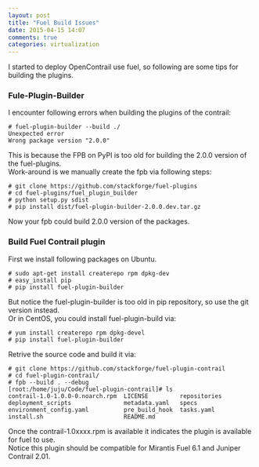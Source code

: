 ```yaml
---
layout: post
title: "Fuel Build Issues"
date: 2015-04-15 14:07
comments: true
categories: virtualization
---
```

I started to deploy OpenContrail use fuel, so following are some tips for building the plugins.     
### Fule-Plugin-Builder
I encounter following errors when building the plugins of the contrail:    

```
# fuel-plugin-builder --build ./
Unexpected error
Wrong package version "2.0.0"

```
This is because the FPB on PyPI is too old for building the 2.0.0 version of the fuel-plugins.    
Work-around is we manually create the fpb via following steps:    

```
# git clone https://github.com/stackforge/fuel-plugins
# cd fuel-plugins/fuel_plugin_builder
# python setup.py sdist
# pip install dist/fuel-plugin-builder-2.0.0.dev.tar.gz

```
Now your fpb could build 2.0.0 version of the packages.      
### Build Fuel Contrail plugin
First we install following packages on Ubuntu.    

```
# sudo apt-get install createrepo rpm dpkg-dev
# easy_install pip
# pip install fuel-plugin-builder

```
But notice the fuel-plugin-builder is too old in pip repository, so use the git version instead.     
Or in CentOS, you could install fuel-plugin-build via:    

```
# yum install createrepo rpm dpkg-devel
# pip install fuel-plugin-builder

```
Retrive the source code and build it via:    

```
# git clone https://github.com/stackforge/fuel-plugin-contrail
# cd fuel-plugin-contrail/
# fpb --build . --debug
[root:/home/juju/Code/fuel-plugin-contrail]# ls
contrail-1.0-1.0.0-0.noarch.rpm  LICENSE         repositories
deployment_scripts               metadata.yaml   specs
environment_config.yaml          pre_build_hook  tasks.yaml
install.sh                       README.md

```
Once the contrail-1.0xxxx.rpm is available it indicates the plugin is available for fuel to use.     
Notice this plugin should be compatible for Mirantis Fuel 6.1 and Juniper Contrail 2.01.    
